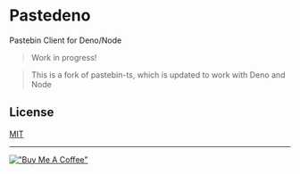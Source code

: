 # Pastedeno

Pastebin Client for Deno/Node

> Work in progress!

> This is a fork of pastebin-ts, which is updated to work with Deno and Node

## License

[MIT](LICENSE)

---

[!["Buy Me A Coffee"](https://www.buymeacoffee.com/assets/img/custom_images/orange_img.png)](https://www.buymeacoffee.com/j3lte)

